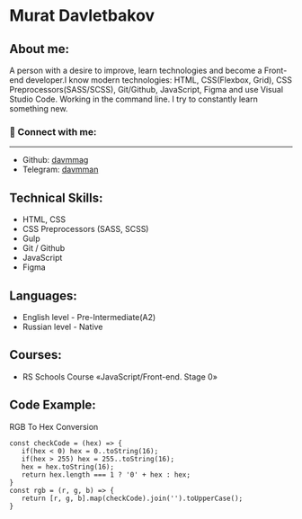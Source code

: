 

# **Murat Davletbakov**

## About me:
A person with a desire to improve, learn technologies and become a Front-end developer.I know modern technologies: HTML, CSS(Flexbox, Grid), CSS Preprocessors(SASS/SCSS), Git/Github, JavaScript, Figma and use Visual Studio Code. Working in the command line. I try to constantly learn something new.

### 🤝 Connect with me:
---
 - Github: [davmmag](https://github.com/davmmag)
 - Telegram: [davmman](https://t.me/davmmag)


## Technical Skills:
- HTML, CSS
- CSS Preprocessors (SASS, SCSS)
- Gulp
- Git / Github
- JavaScript
- Figma

## Languages:
- English level - Pre-Intermediate(A2)
- Russian level - Native


## Courses:
- RS Schools Course «JavaScript/Front-end. Stage 0»


## Code Example:
 RGB To Hex Conversion
 ```
const checkCode = (hex) => {
    if(hex < 0) hex = 0..toString(16);
    if(hex > 255) hex = 255..toString(16);
    hex = hex.toString(16);
    return hex.length === 1 ? '0' + hex : hex;
}
const rgb = (r, g, b) => {
    return [r, g, b].map(checkCode).join('').toUpperCase();
}
 ```